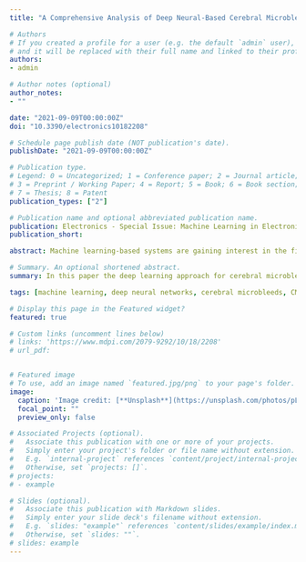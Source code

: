 ```yaml
---
title: "A Comprehensive Analysis of Deep Neural-Based Cerebral Microbleeds Detection System"

# Authors
# If you created a profile for a user (e.g. the default `admin` user), write the username (folder name) here 
# and it will be replaced with their full name and linked to their profile.
authors:
- admin

# Author notes (optional)
author_notes:
- ""

date: "2021-09-09T00:00:00Z"
doi: "10.3390/electronics10182208"

# Schedule page publish date (NOT publication's date).
publishDate: "2021-09-09T00:00:00Z"

# Publication type.
# Legend: 0 = Uncategorized; 1 = Conference paper; 2 = Journal article;
# 3 = Preprint / Working Paper; 4 = Report; 5 = Book; 6 = Book section;
# 7 = Thesis; 8 = Patent
publication_types: ["2"]

# Publication name and optional abbreviated publication name.
publication: Electronics - Special Issue: Machine Learning in Electronic and Biomedical Engineering
publication_short: 

abstract: Machine learning-based systems are gaining interest in the field of medicine, mostly in medical imaging and diagnosis. In this paper, we address the problem of automatic cerebral microbleeds (CMB) detection in magnetic resonance images. It is challenging due to difficulty in distinguishing a true CMB from its mimics, however, if successfully solved, it would streamline the radiologists work. To deal with this complex three-dimensional problem, we propose a machine learning approach based on a 2D Faster RCNN network. We aimed to achieve a reliable system, i.e., with balanced sensitivity and precision. Therefore, we have researched and analysed, among others, impact of the way the training data are provided to the system, their pre-processing, the choice of model and its structure, and also the ways of regularisation. Furthermore, we also carefully analysed the network predictions and proposed an algorithm for its post-processing. The proposed approach enabled for obtaining high precision (89.74%), sensitivity (92.62%), and F1 score (90.84%). The paper presents the main challenges connected with automatic cerebral microbleeds detection, its deep analysis and developed system. The conducted research may significantly contribute to automatic medical diagnosis.

# Summary. An optional shortened abstract.
summary: In this paper the deep learning approach for cerebral microbleeds detection was introduced and deeply analyzed.

tags: [machine learning, deep neural networks, cerebral microbleeds, CMB detection, MR images]

# Display this page in the Featured widget?
featured: true

# Custom links (uncomment lines below)
# links: 'https://www.mdpi.com/2079-9292/10/18/2208'
# url_pdf: 


# Featured image
# To use, add an image named `featured.jpg/png` to your page's folder. 
image:
  caption: 'Image credit: [**Unsplash**](https://unsplash.com/photos/pLCdAaMFLTE)'
  focal_point: ""
  preview_only: false

# Associated Projects (optional).
#   Associate this publication with one or more of your projects.
#   Simply enter your project's folder or file name without extension.
#   E.g. `internal-project` references `content/project/internal-project/index.md`.
#   Otherwise, set `projects: []`.
# projects:
# - example

# Slides (optional).
#   Associate this publication with Markdown slides.
#   Simply enter your slide deck's filename without extension.
#   E.g. `slides: "example"` references `content/slides/example/index.md`.
#   Otherwise, set `slides: ""`.
# slides: example
---
```


